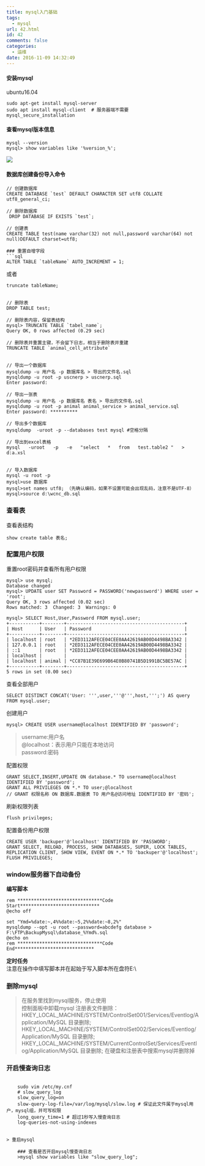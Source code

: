 ```yaml
---
title: mysql入门基础
tags:
  - mysql
url: 42.html
id: 42
comments: false
categories:
  - 运维
date: 2016-11-09 14:32:49
---
```


#### 安装mysql

ubuntu16.04

    sudo apt-get install mysql-server
    sudo apt install mysql-client  # 服务器端不需要
    mysql_secure_installation
    

#### 查看mysql版本信息

    mysql --version  
    mysql> show variables like '%version_%';
    

![](http://7xq3ry.com1.z0.glb.clouddn.com/20160121142352.png)

#### 数据库创建备份导入命令

    // 创建数据库  
    CREATE DATABASE `test` DEFAULT CHARACTER SET utf8 COLLATE utf8_general_ci;  
    
    // 删除数据库  
     DROP DATABASE IF EXISTS `test`; 
    
    // 创建表  
    CREATE TABLE test(name varchar(32) not null,password varchar(64) not null)DEFAULT charset=utf8;  
    
    ### 重置自增字段
    ```sql
    ALTER TABLE `tableName` AUTO_INCREMENT = 1; 
    

或者

    truncate tableName; 
    

    // 删除表
    DROP TABLE test;
    
    // 删除表内容，保留表结构  
    mysql> TRUNCATE TABLE `tabel_name`;
    Query OK, 0 rows affected (0.29 sec)
    
    // 删除表并重置主键，不会留下日志，相当于删除表并重建    
    TRUNCATE TABLE `animal_cell_attribute` 
    
    
    // 导出一个数据库    
    mysqldump -u 用户名 -p 数据库名 > 导出的文件名.sql   
    mysqldump -u root -p uscnerp > uscnerp.sql    
    Enter password:  
    
    // 导出一张表
    mysqldump -u 用户名 -p 数据库名 表名 > 导出的文件名.sql  
    mysqldump -u root -p animal animal_service > animal_service.sql
    Enter password: **********  
    
    // 导出多个数据库
    mysqldump  -uroot -p --databases test mysql #空格分隔
    
    // 导出到excel表格
    mysql   -uroot   -p   -e   "select   *   from   test.table2 "   >   d:a.xsl
    
    
    // 导入数据库  
    mysql -u root -p   
    mysql>use 数据库  
    mysql>set names utf8; （先确认编码，如果不设置可能会出现乱码，注意不是UTF-8）   
    mysql>source d:\wcnc_db.sql
    

### 查看表

查看表结构

    show create table 表名;
    

### 配置用户权限

重置root密码并查看所有用户权限

    mysql> use mysql;
    Database changed
    mysql> UPDATE user SET Password = PASSWORD('newpassword') WHERE user = 'root';
    Query OK, 3 rows affected (0.02 sec)
    Rows matched: 3  Changed: 3  Warnings: 0
    
    mysql> SELECT Host,User,Password FROM mysql.user;
    +-----------+--------+-------------------------------------------+
    | Host      | User   | Password                                  |
    +-----------+--------+-------------------------------------------+
    | localhost | root   | *2ED3112AFECE04CEE0AA42619AB00D4498BA3342 |
    | 127.0.0.1 | root   | *2ED3112AFECE04CEE0AA42619AB00D4498BA3342 |
    | ::1       | root   | *2ED3112AFECE04CEE0AA42619AB00D4498BA3342 |
    | localhost |        |                                           |
    | localhost | animal | *CC87B1E39E699B64E0B80741B5D1991BC5BE57AC |
    +-----------+--------+-------------------------------------------+
    5 rows in set (0.00 sec)
    

查看全部用户

    SELECT DISTINCT CONCAT('User: ''',user,'''@''',host,''';') AS query FROM mysql.user;
    

创建用户

    mysql> CREATE USER username@localhost IDENTIFIED BY 'password';
    

> username:用户名  
> @localhost：表示用户只能在本地访问  
> password:密码

配置权限

    GRANT SELECT,INSERT,UPDATE ON database.* TO username@localhost IDENTIFIED BY 'password';  
    GRANT ALL PRIVILEGES ON *.* TO user;@localhost 
    // GRANT 权限名称 ON 数据库.数据表 TO 用户名@访问地址 IDENTIFIED BY '密码';
    

刷新权限列表

    flush privileges;
    

配置备份用户权限

    CREATE USER 'backuper'@'localhost' IDENTIFIED BY 'PASSWORD';
    GRANT SELECT, RELOAD, PROCESS, SHOW DATABASES, SUPER, LOCK TABLES, REPLICATION CLIENT, SHOW VIEW, EVENT ON *.* TO 'backuper'@'localhost';
    FLUSH PRIVILEGES;
    

### window服务器下自动备份

**编写脚本**

    rem *******************************Code Start*****************************
    @echo off
    
    set "Ymd=%date:~,4%%date:~5,2%%date:~8,2%"
    mysqldump --opt -u root --password=abcdefg database > F:\FTP\BackupMysql\database_%Ymd%.sql
    @echo on
    rem *******************************Code End*****************************
    

**定时任务**  
注意在操作中填写脚本并在起始于写入脚本所在盘符E:\

### 删除mysql

> 在服务里找到mysql服务，停止使用  
> 控制面板中卸载mysql 注册表文件删除： HKEY\_LOCAL\_MACHINE/SYSTEM/ControlSet001/Services/Eventlog/Application/MySQL 目录删除; HKEY\_LOCAL\_MACHINE/SYSTEM/ControlSet002/Services/Eventlog/Application/MySQL 目录删除; HKEY\_LOCAL\_MACHINE/SYSTEM/CurrentControlSet/Services/Eventlog/Application/MySQL 目录删除; 在硬盘和注册表中搜索mysql并删除掉

### 开启慢查询日志

```

    sudo vim /etc/my.cnf
    # slow_query_log
    slow_query_log=on
    slow-query-log-file=/var/log/mysql/slow.log # 保证此文件属于mysql用户，mysql组，并可写权限
    long_query_time=1 # 超过1秒写入慢查询日志
    log-queries-not-using-indexes
    

> 重启mysql

    ### 查看是否开启mysql慢查询日志
    >mysql show variables like "slow_query_log";